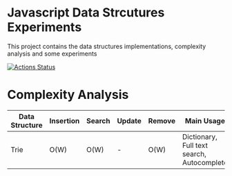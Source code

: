 # Javascript Data Strcutures Experiments
This project contains the data structures implementations, complexity analysis and some experiments

[![Actions Status](https://github.com/dinujubd/data-strcutures-experiments-js/workflows/Test%20Solution/badge.svg)](https://github.com/dinujubd/data-strcutures-experiments-js/actions)

# Complexity Analysis
 | Data Structure | Insertion | Search | Update | Remove | Main Usage |
 |-----------|-----------|--------|--------|--------|------------|
 |   Trie | O(W) |   O(W) |    -    |    O(W)   | Dictionary, Full text search, Autocomplete | 
